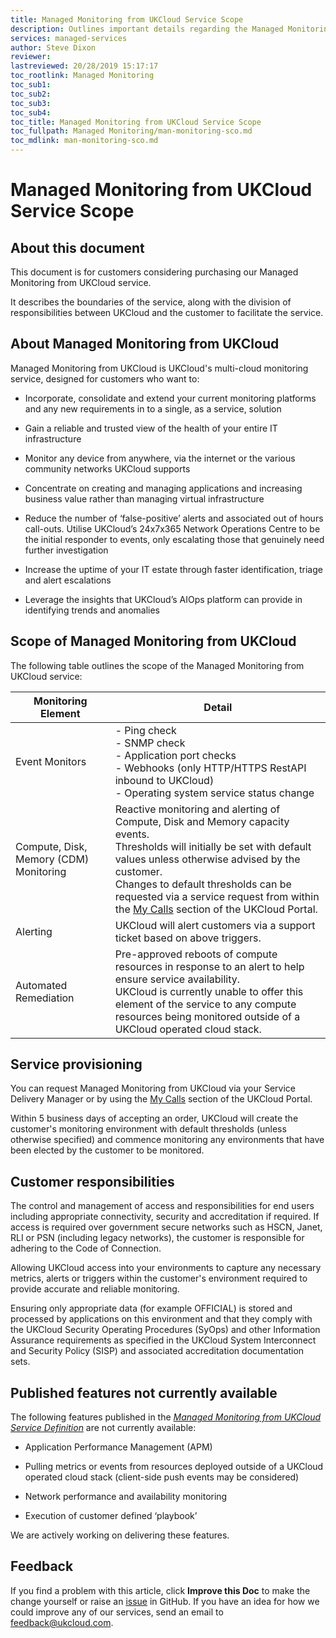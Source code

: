 ```yaml
---
title: Managed Monitoring from UKCloud Service Scope
description: Outlines important details regarding the Managed Monitoring from UKCloud service
services: managed-services
author: Steve Dixon
reviewer:
lastreviewed: 20/28/2019 15:17:17
toc_rootlink: Managed Monitoring
toc_sub1: 
toc_sub2:
toc_sub3:
toc_sub4:
toc_title: Managed Monitoring from UKCloud Service Scope
toc_fullpath: Managed Monitoring/man-monitoring-sco.md
toc_mdlink: man-monitoring-sco.md
---
```


# Managed Monitoring from UKCloud Service Scope

## About this document

This document is for customers considering purchasing our Managed Monitoring from UKCloud service.

It describes the boundaries of the service, along with the division of responsibilities between UKCloud and the customer to facilitate the service.

## About Managed Monitoring from UKCloud

Managed Monitoring from UKCloud is UKCloud's multi-cloud monitoring service, designed for customers who want to:

- Incorporate, consolidate and extend your current monitoring platforms and any new requirements in to a single, as a service, solution

- Gain a reliable and trusted view of the health of your entire IT infrastructure

- Monitor any device from anywhere, via the internet or the various community networks UKCloud supports

- Concentrate on creating and managing applications and increasing business value rather than managing virtual infrastructure

- Reduce the number of ‘false-positive’ alerts and associated out of hours call-outs. Utilise UKCloud’s 24x7x365 Network Operations Centre to be the initial responder to events, only escalating those that genuinely need further investigation

- Increase the uptime of your IT estate through faster identification, triage and alert escalations

- Leverage the insights that UKCloud’s AIOps platform can provide in identifying trends and anomalies

## Scope of Managed Monitoring from UKCloud

The following table outlines the scope of the Managed Monitoring from UKCloud service:

| Monitoring Element | Detail |
|--------|--------|
| Event Monitors | - Ping check <BR> - SNMP check  <BR> - Application port checks <BR> - Webhooks (only HTTP/HTTPS RestAPI inbound to UKCloud) <BR> - Operating system service status change |
| Compute, Disk, Memory (CDM) Monitoring    | Reactive monitoring and alerting  of Compute, Disk and Memory capacity events. <BR> Thresholds will initially be set with default values unless otherwise advised by the customer. <BR> Changes to default thresholds can be requested via a service request from within the [My Calls](https://portal.skyscapecloud.com/support/ivanti) section of the UKCloud Portal.      |
| Alerting | UKCloud will alert customers via a support ticket based on above triggers.    |
| Automated Remediation | Pre-approved reboots of compute resources in response to an alert to help ensure service availability. <BR> UKCloud is currently unable to offer this element of the service to any compute resources being monitored outside of a UKCloud operated cloud stack.    |

## Service provisioning

You can request Managed Monitoring from UKCloud via your Service Delivery Manager or by using the [My Calls](https://portal.skyscapecloud.com/support/ivanti) section of the UKCloud Portal.

Within 5 business days of accepting an order, UKCloud will create the customer's monitoring environment with default thresholds (unless otherwise specified) and commence monitoring any environments that have been elected by the customer to be monitored.

## Customer responsibilities

The control and management of access and responsibilities for end users including appropriate connectivity, security and accreditation if required. If access is required over government secure networks such as HSCN, Janet, RLI or PSN (including legacy networks), the customer is responsible for adhering to the Code of Connection.

Allowing UKCloud access into your environments to capture any necessary metrics, alerts or triggers within the customer's environment required to provide accurate and reliable monitoring.

Ensuring only appropriate data (for example OFFICIAL) is stored and processed by applications on this environment and that they comply with the UKCloud Security Operating Procedures (SyOps) and other Information Assurance requirements as specified in the UKCloud System Interconnect and Security Policy (SISP) and associated accreditation documentation sets.

## Published features not currently available

The following features published in the [*Managed Monitoring from UKCloud Service Definition*](man-sd-monitoring.md) are not currently available:

- Application Performance Management (APM)

- Pulling metrics or events from resources deployed outside of a UKCloud operated cloud stack (client-side push events may be considered)
  
- Network performance and availability monitoring

- Execution of customer defined ‘playbook’

We are actively working on delivering these features.

## Feedback

If you find a problem with this article, click **Improve this Doc** to make the change yourself or raise an [issue](https://github.com/UKCloud/documentation/issues) in GitHub. If you have an idea for how we could improve any of our services, send an email to <feedback@ukcloud.com>.
